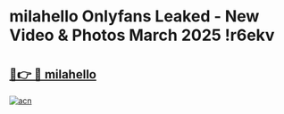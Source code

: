 # milahello Onlyfans Leaked - New Video & Photos March 2025 !r6ekv

# <h2><a href="https://dmwv8y.iuczelnia.edu.pl?title=milahello&ref=r6ekv">🔗👉 🔴 milahello</a></h2>

[![acn](https://github.com/user-attachments/assets/0f9c940e-d8b0-45ae-aac7-cd30a18b3e1c)](https://dmwv8y.iuczelnia.edu.pl?title=milahello&ref=r6ekv)

